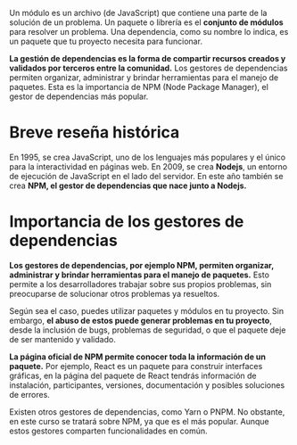 Un módulo es un archivo (de JavaScript) que contiene una parte de la solución de un problema. Un paquete o librería es el **conjunto de módulos** para resolver un problema. Una dependencia, como su nombre lo indica, es un paquete que tu proyecto necesita para funcionar.

**La gestión de dependencias es la forma de compartir recursos creados y validados por terceros entre la comunidad.** Los gestores de dependencias permiten organizar, administrar y brindar herramientas para el manejo de paquetes. Esta es la importancia de NPM (Node Package Manager), el gestor de dependencias más popular.

# Breve reseña histórica
En 1995, se crea JavaScript, uno de los lenguajes más populares y el único para la interactividad en páginas web. En 2009, se crea **Nodejs**, un entorno de ejecución de JavaScript en el lado del servidor. En este año también se crea **NPM, el gestor de dependencias que nace junto a Nodejs.**

# Importancia de los gestores de dependencias
**Los gestores de dependencias, por ejemplo NPM, permiten organizar, administrar y brindar herramientas para el manejo de paquetes.** Esto permite a los desarrolladores trabajar sobre sus propios problemas, sin preocuparse de solucionar otros problemas ya resueltos.

Según sea el caso, puedes utilizar paquetes y módulos en tu proyecto. Sin embargo, **el abuso de estos puede generar problemas en tu proyecto**, desde la inclusión de bugs, problemas de seguridad, o que el paquete deje de ser mantenido y validado.

**La página oficial de NPM permite conocer toda la información de un paquete.** Por ejemplo, React es un paquete para construir interfaces gráficas, en la página del paquete de React tendrás información de instalación, participantes, versiones, documentación y posibles soluciones de errores.

Existen otros gestores de dependencias, como Yarn o PNPM. No obstante, en este curso se tratará sobre NPM, ya que es el más popular. Aunque estos gestores comparten funcionalidades en común.